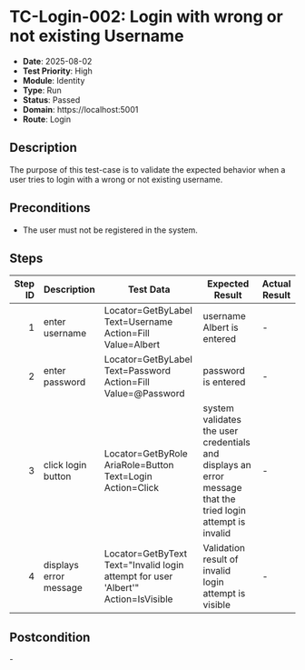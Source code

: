 # TC-Login-002: Login with wrong or not existing Username

- **Date**: 2025-08-02
- **Test Priority**: High
- **Module**: Identity
- **Type**: Run
- **Status**: Passed
- **Domain**: https://localhost:5001
- **Route**: Login

## Description

The purpose of this test-case is to validate the expected behavior when a user tries to login with a wrong or not existing username.

## Preconditions

- The user must not be registered in the system.

## Steps

| Step ID | Description            | Test Data                                                                           | Expected Result                                                                                             | Actual Result |
| -------:| ---------------------- | ----------------------------------------------------------------------------------- | ----------------------------------------------------------------------------------------------------------- | ------------- |
| 1       | enter username         | Locator=GetByLabel Text=Username Action=Fill Value=Albert                           | username Albert is entered                                                                                  | -             |
| 2       | enter password         | Locator=GetByLabel Text=Password Action=Fill Value=@Password                         | password is entered                                                                                         | -             |
| 3       | click login button     | Locator=GetByRole AriaRole=Button Text=Login Action=Click                           | system validates the user credentials and displays an error message that the tried login attempt is invalid | -             |
| 4       | displays error message | Locator=GetByText Text=\"Invalid login attempt for user 'Albert'\" Action=IsVisible | Validation result of invalid login attempt is visible                                                       | -             |

## Postcondition

\-
